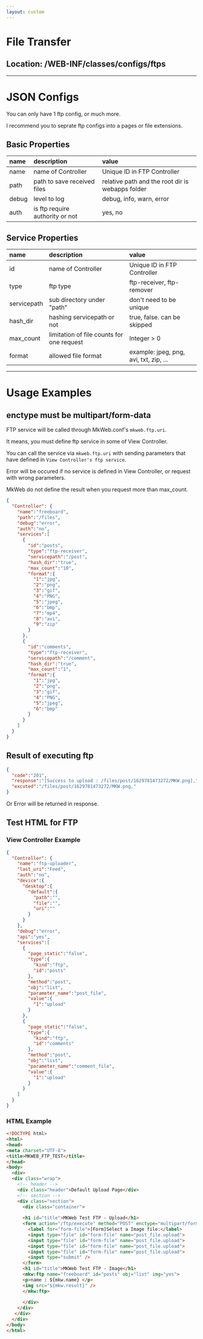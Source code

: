 ```yaml
---
layout: custom
---
```


# File Transfer

## Location: /WEB-INF/classes/configs/ftps

-----

# JSON Configs

You can only have 1 ftp config, or much more.

I recommend you to seprate ftp configs into a pages or file extensions.

## Basic Properties

| name           | description                     | value                                                           |
|:---------------|:--------------------------------|:----------------------------------------------------------------| 
| name           | name of Controller              | Unique ID in FTP Controller                                     |
| path           | path to save received files     | relative path and the root dir is webapps folder                |
| debug          | level to log                    | debug, info, warn, error                                        |
| auth           | is ftp require authority or not | yes, no |

## Service Properties

| name           | description                     | value                                                           |
|:---------------|:--------------------------------|:----------------------------------------------------------------| 
| id             | name of Controller              | Unique ID in FTP Controller                                     |
| type           | ftp type                        | ftp-receiver, ftp-remover                                       |
| servicepath    | sub directory under "path"      | don't need to be unique                                         |
| hash_dir       | hashing servicepath or not      | true, false. can be skipped |
| max_count      | limitation of file counts for one request | Integer > 0       |
| format         | allowed file format | example: jpeg, png, avi, txt, zip, ...  |

-----

# Usage Examples

## enctype must be multipart/form-data

FTP service will be called through MkWeb.conf's `mkweb.ftp.uri`.

It means, you must define ftp service in some of View Controller.

You can call the service via `mkweb.ftp.uri` with sending parameters that have defined in `View Controller's ftp service`.

Error will be occured if no service is defined in View Controller, or request with wrong parameters.

MkWeb do not define the result when you request more than max_count.

```json
{
  "Controller": {
    "name":"freeboard",
    "path":"/files",
    "debug":"error",
    "auth":"no",
    "services":[
      {
        "id":"posts",
        "type":"ftp-receiver",
        "servicepath":"/post",
        "hash_dir":"true",
        "max_count":"10",
        "format":{
          "1":"jpg",
          "2":"png",
          "3":"gif",
          "4":"PNG",
          "5":"jpeg",
          "6":"bmp",
          "7":"mp4",
          "8":"avi",
          "9":"zip"
        }
      },
      {
        "id":"comments",
        "type":"ftp-receiver",
        "servicepath":"/comment",
        "hash_dir":"true",
        "max_count":"1",
        "format":{
          "1":"jpg",
          "2":"png",
          "3":"gif",
          "4":"PNG",
          "5":"jpeg",
          "6":"bmp"
        }
      }
    ]
  }
}
```

## Result of executing ftp

```json
{
  "code":"201",
  "response":"[Success to upload : /files/post/1629781473272/MKW.png],",
  "excuted":"/files/post/1629781473272/MKW.png,"
}
```

Or Error will be returned in response.

## Test HTML for FTP

### View Controller Example
```json
{
  "Controller": {
    "name":"ftp-uploader",
    "last_uri":"Feed",
    "auth":"no",
    "device":{
      "desktop":{
        "default":{
          "path":"",
          "file":"",
          "uri":""
        }
      }
    },
    "debug":"error",
    "api":"yes",
    "services":[
      {
        "page_static":"false",
        "type":{
          "kind":"ftp",
          "id":"posts"
        },
        "method":"post",
        "obj":"list",
        "parameter_name":"post_file",
        "value":{
          "1":"upload"
        }
      },
      {
        "page_static":"false",
        "type":{
          "kind":"ftp",
          "id":"comments"
        },
        "method":"post",
        "obj":"list",
        "parameter_name":"comment_file",
        "value":{
          "1":"upload"
        }
      }
    ]
  }
}
```

### HTML Example
```html
<!DOCTYPE html>
<html>
<head>
<meta charset="UTF-8">
<title>MKWEB_FTP_TEST</title>
</head>
<body>
  <div>
  <div class="wrap">
    <!-- header -->
    <div class="header">Default Upload Page</div>
    <!-- section -->
    <div class="section">
      <div class="container">
	  
      <h1 id="title">MKWeb Test FTP - Upload</h1>
      <form action="/ftp/execute" method="POST" enctype="multipart/form-data">
        <label for="form-file">[Form]Select a Image file:</label>
        <input type="file" id="form-file" name="post_file.upload">
        <input type="file" id="form-file" name="post_file.upload">
        <input type="file" id="form-file" name="post_file.upload">
        <input type="file" id="form-file" name="post_file.upload">
        <input type="submit" />
      </form>
      <h1 id="title">MKWeb Test FTP - Image</h1>
      <mkw:ftp name="freeboard" id="posts" obj="list" img="yes">
      <p>name : ${mkw.name} </p>
      <img src="${mkw.result}" />
      </mkw:ftp>
	  
      </div>
    </div>
   </div>
  </div>
</body>
</html>
```